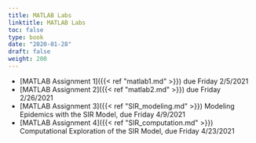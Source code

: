 ```yaml
---
title: MATLAB Labs
linktitle: MATLAB Labs
toc: false
type: book
date: "2020-01-28"
draft: false
weight: 200
---
```


* [MATLAB Assignment 1]({{< ref "matlab1.md" >}}) due Friday 2/5/2021
* [MATLAB Assignment 2]({{< ref "matlab2.md" >}}) due Friday 2/26/2021
* [MATLAB Assignment 3]({{< ref "SIR_modeling.md" >}}) Modeling Epidemics with the SIR Model, due Friday 4/9/2021
* [MATLAB Assignment 4]({{< ref "SIR_computation.md" >}}) Computational Exploration of the SIR Model, due Friday 4/23/2021

